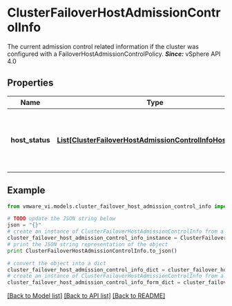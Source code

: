 # ClusterFailoverHostAdmissionControlInfo

The current admission control related information if the cluster was configured with a FailoverHostAdmissionControlPolicy.  ***Since:*** vSphere API 4.0 

## Properties
Name | Type | Description | Notes
------------ | ------------- | ------------- | -------------
**host_status** | [**List[ClusterFailoverHostAdmissionControlInfoHostStatus]**](ClusterFailoverHostAdmissionControlInfoHostStatus.md) | Status of the failover hosts in the cluster.  ***Since:*** vSphere API 4.0  | [optional] 

## Example

```python
from vmware_vi.models.cluster_failover_host_admission_control_info import ClusterFailoverHostAdmissionControlInfo

# TODO update the JSON string below
json = "{}"
# create an instance of ClusterFailoverHostAdmissionControlInfo from a JSON string
cluster_failover_host_admission_control_info_instance = ClusterFailoverHostAdmissionControlInfo.from_json(json)
# print the JSON string representation of the object
print ClusterFailoverHostAdmissionControlInfo.to_json()

# convert the object into a dict
cluster_failover_host_admission_control_info_dict = cluster_failover_host_admission_control_info_instance.to_dict()
# create an instance of ClusterFailoverHostAdmissionControlInfo from a dict
cluster_failover_host_admission_control_info_form_dict = cluster_failover_host_admission_control_info.from_dict(cluster_failover_host_admission_control_info_dict)
```
[[Back to Model list]](../README.md#documentation-for-models) [[Back to API list]](../README.md#documentation-for-api-endpoints) [[Back to README]](../README.md)


